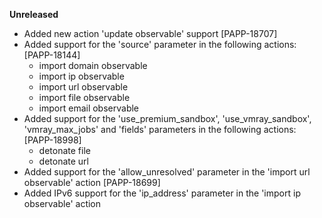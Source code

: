 **Unreleased**
* Added new action 'update observable' support [PAPP-18707]
* Added support for the 'source' parameter in the following actions: [PAPP-18144]
    * import domain observable
    * import ip observable
    * import url observable
    * import file observable
    * import email observable
* Added support for the 'use_premium_sandbox', 'use_vmray_sandbox', 'vmray_max_jobs' and 'fields' parameters in the following actions: [PAPP-18998]
    * detonate file
    * detonate url
* Added support for the 'allow_unresolved' parameter in the 'import url observable' action [PAPP-18699]
* Added IPv6 support for the 'ip_address' parameter in the 'import ip observable' action
